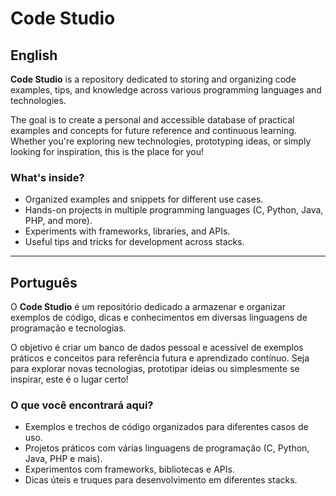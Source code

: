 # Code Studio

## English

**Code Studio** is a repository dedicated to storing and organizing code examples, tips, and knowledge across various programming languages and technologies.  

The goal is to create a personal and accessible database of practical examples and concepts for future reference and continuous learning. Whether you're exploring new technologies, prototyping ideas, or simply looking for inspiration, this is the place for you!  

### What's inside?
- Organized examples and snippets for different use cases.
- Hands-on projects in multiple programming languages (C, Python, Java, PHP, and more).
- Experiments with frameworks, libraries, and APIs.
- Useful tips and tricks for development across stacks.

---

## Português

O **Code Studio** é um repositório dedicado a armazenar e organizar exemplos de código, dicas e conhecimentos em diversas linguagens de programação e tecnologias.  

O objetivo é criar um banco de dados pessoal e acessível de exemplos práticos e conceitos para referência futura e aprendizado contínuo. Seja para explorar novas tecnologias, prototipar ideias ou simplesmente se inspirar, este é o lugar certo!  

### O que você encontrará aqui?
- Exemplos e trechos de código organizados para diferentes casos de uso.
- Projetos práticos com várias linguagens de programação (C, Python, Java, PHP e mais).
- Experimentos com frameworks, bibliotecas e APIs.
- Dicas úteis e truques para desenvolvimento em diferentes stacks.
